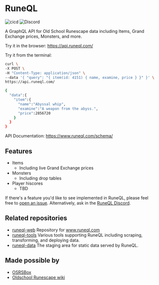 # RuneQL

![cicd](https://github.com/schmidlidev/runeql/workflows/cicd/badge.svg?branch=master)
![Discord](https://img.shields.io/discord/792868323011723275)

A GraphQL API for Old School Runescape data including Items, Grand Exchange prices, Monsters, and more.

Try it in the browser: https://api.runeql.com/

Try it from the terminal:

```sh
curl \
-X POST \
-H "Content-Type: application/json" \
--data '{ "query": "{ item(id: 4151) { name, examine, price } }" }' \
https://api.runeql.com/
```

```sh
{
  "data":{
    "item":{
      "name":"Abyssal whip",
      "examine":"A weapon from the abyss.",
      "price":2856720
    }
  }
}
```

API Documentation: https://www.runeql.com/schema/

## Features

- Items
  - Including live Grand Exchange prices
- Monsters
  - Including drop tables
- Player hiscores
  - TBD

If there's a feature you'd like to see implemented in RuneQL, please feel free to [open an issue](https://github.com/schmidlidev/runeql/issues/new).
Alternatively, ask in the [RuneQL Discord](https://discord.gg/BsqnhWZTz8).

## Related repositories

- [runeql-web](https://github.com/schmidlidev/runeql-web) Repository for www.runeql.com
- [runeql-tools](https://github.com/schmidlidev/runeql-tools) Various tools supporting RuneQL including scraping, transforming, and deploying data.
- [runeql-data](https://github.com/schmidlidev/runeql-data) The staging area for static data served by RuneQL.

## Made possible by

- [OSRSBox](https://github.com/osrsbox/osrsbox-db)
- [Oldschool Runescape wiki](https://oldschool.runescape.wiki/)
